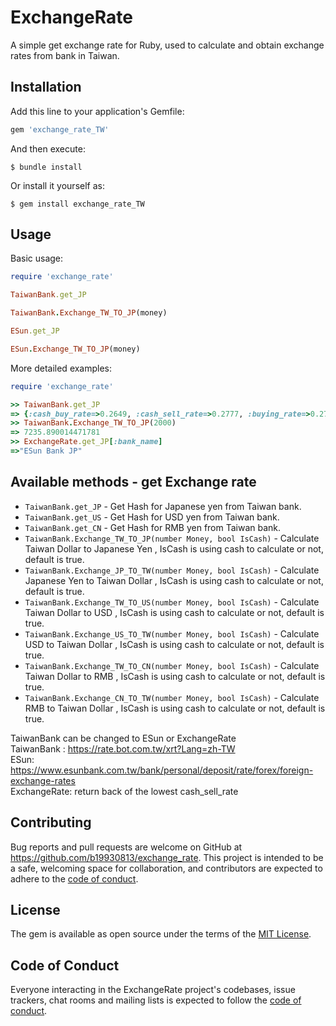 # ExchangeRate

A simple get exchange rate  for Ruby, used to calculate and obtain exchange rates from bank in Taiwan. 



## Installation

Add this line to your application's Gemfile:

```ruby
gem 'exchange_rate_TW'
```

And then execute:

    $ bundle install

Or install it yourself as:

    $ gem install exchange_rate_TW

## Usage

Basic usage:
```ruby
require 'exchange_rate'

TaiwanBank.get_JP 

TaiwanBank.Exchange_TW_TO_JP(money)

ESun.get_JP

ESun.Exchange_TW_TO_JP(money)
```

More detailed examples:
```ruby
require 'exchange_rate'

>> TaiwanBank.get_JP
=> {:cash_buy_rate=>0.2649, :cash_sell_rate=>0.2777, :buying_rate=>0.2722, :selling_rate=>0.2762, :bank_name=>"Taiwan Bank JP"}
>> TaiwanBank.Exchange_TW_TO_JP(2000)
=> 7235.890014471781
>> ExchangeRate.get_JP[:bank_name]
=>"ESun Bank JP"

```
## Available methods - get Exchange rate
* ``` TaiwanBank.get_JP ``` - Get Hash for Japanese yen from Taiwan bank.
* ``` TaiwanBank.get_US ``` - Get Hash for USD yen from Taiwan bank.
* ``` TaiwanBank.get_CN ``` - Get Hash for RMB yen from Taiwan bank.
* ``` TaiwanBank.Exchange_TW_TO_JP(number Money, bool IsCash) ``` - Calculate Taiwan Dollar to Japanese Yen , IsCash is using cash to calculate or not, default is true.
* ``` TaiwanBank.Exchange_JP_TO_TW(number Money, bool IsCash) ``` - Calculate Japanese Yen to Taiwan Dollar , IsCash is using cash to calculate or not, default is true.
* ``` TaiwanBank.Exchange_TW_TO_US(number Money, bool IsCash) ``` - Calculate Taiwan Dollar to USD , IsCash is using cash to calculate or not, default is true.
* ``` TaiwanBank.Exchange_US_TO_TW(number Money, bool IsCash) ``` - Calculate USD to Taiwan Dollar , IsCash is using cash to calculate or not, default is true.
* ``` TaiwanBank.Exchange_TW_TO_CN(number Money, bool IsCash) ``` - Calculate Taiwan Dollar to RMB , IsCash is using cash to calculate or not, default is true.
* ``` TaiwanBank.Exchange_CN_TO_TW(number Money, bool IsCash) ``` - Calculate RMB to Taiwan Dollar , IsCash is using cash to calculate or not, default is true.

TaiwanBank can be changed to ESun or ExchangeRate  
TaiwanBank : https://rate.bot.com.tw/xrt?Lang=zh-TW  
ESun: https://www.esunbank.com.tw/bank/personal/deposit/rate/forex/foreign-exchange-rates  
ExchangeRate: return back of the lowest cash_sell_rate


## Contributing

Bug reports and pull requests are welcome on GitHub at https://github.com/b19930813/exchange_rate. This project is intended to be a safe, welcoming space for collaboration, and contributors are expected to adhere to the [code of conduct](https://github.com/b19930813/exchange_rate/blob/master/CODE_OF_CONDUCT.md).


## License

The gem is available as open source under the terms of the [MIT License](https://opensource.org/licenses/MIT).

## Code of Conduct

Everyone interacting in the ExchangeRate project's codebases, issue trackers, chat rooms and mailing lists is expected to follow the [code of conduct](https://github.com/b19930813/exchange_rate/blob/master/CODE_OF_CONDUCT.md).
